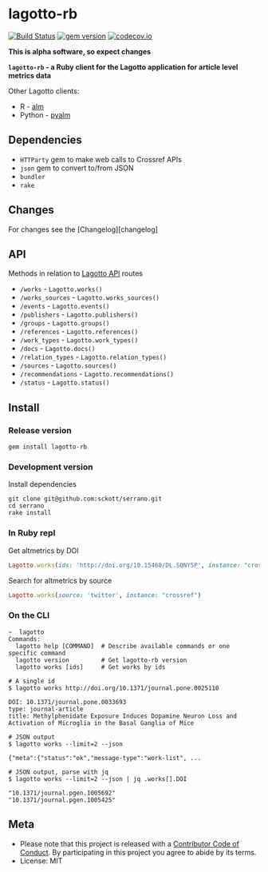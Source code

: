 lagotto-rb
==========

[![Build Status](https://api.travis-ci.org/lagotto/lagotto-rb.png)](https://travis-ci.org/lagotto/lagotto-rb)
[![gem version](https://img.shields.io/gem/v/lagotto-rb.svg)](https://rubygems.org/gems/lagotto-rb)
[![codecov.io](http://codecov.io/github/lagotto/lagotto-rb/coverage.svg?branch=master)](http://codecov.io/github/lagotto/lagotto-rb?branch=master)

__This is alpha software, so expect changes__

__`lagotto-rb` - a Ruby client for the Lagotto application for article level metrics data__

Other Lagotto clients:

* R - [alm](https://github.com/ropensci/alm)
* Python - [pyalm](https://github.com/lagotto/pyalm)

## Dependencies

* `HTTParty` gem to make web calls to Crossref APIs
* `json` gem to convert to/from JSON
* `bundler`
* `rake`

## Changes

For changes see the [Changelog][changelog]

## API

Methods in relation to [Lagotto API][lapi] routes

* `/works` - `Lagotto.works()`
* `/works_sources` - `Lagotto.works_sources()`
* `/events` - `Lagotto.events()`
* `/publishers` - `Lagotto.publishers()`
* `/groups` - `Lagotto.groups()`
* `/references` - `Lagotto.references()`
* `/work_types` - `Lagotto.work_types()`
* `/docs` - `Lagotto.docs()`
* `/relation_types` - `Lagotto.relation_types()`
* `/sources` - `Lagotto.sources()`
* `/recommendations` - `Lagotto.recommendations()`
* `/status` - `Lagotto.status()`

## Install

### Release version

```
gem install lagotto-rb
```

### Development version

Install dependencies

```
git clone git@github.com:sckott/serrano.git
cd serrano
rake install
```

### In Ruby repl

Get altmetrics by DOI

```ruby
Lagotto.works(ids: 'http://doi.org/10.15468/DL.SQNY5P', instance: "crossref")
```

Search for altmetrics by source

```ruby
Lagotto.works(source: 'twitter', instance: "crossref")
```

### On the CLI

```
~  lagotto
Commands:
  lagotto help [COMMAND]  # Describe available commands or one specific command
  lagotto version         # Get lagotto-rb version
  lagotto works [ids]     # Get works by ids
```

```
# A single id
$ lagotto works http://doi.org/10.1371/journal.pone.0025110

DOI: 10.1371/journal.pone.0033693
type: journal-article
title: Methylphenidate Exposure Induces Dopamine Neuron Loss and Activation of Microglia in the Basal Ganglia of Mice

# JSON output
$ lagotto works --limit=2 --json

{"meta":{"status":"ok","message-type":"work-list", ...

# JSON output, parse with jq
$ lagotto works --limit=2 --json | jq .works[].DOI

"10.1371/journal.pgen.1005692"
"10.1371/journal.pgen.1005425"
```

## Meta

* Please note that this project is released with a [Contributor Code of Conduct](CONDUCT.md). By participating in this project you agree to abide by its terms.
* License: MIT

[lapi]: http://alm.plos.org/docs/api
